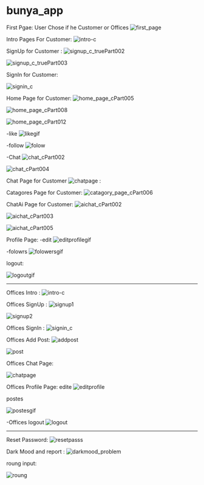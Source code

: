 # bunya_app

First Pgae:
User Chose if he Customer or Offices
![first_page](https://github.com/flutterCampTeam3/bunya-app/assets/124809082/b59ce61b-58b7-4e84-9757-0adf8905be9f)

Intro Pages For Customer:
![intro-c](https://github.com/flutterCampTeam3/bunya-app/assets/124809082/5247962c-8caf-40dc-a34f-c80a691ef034)


SignUp for Customer :
![signup_c_truePart002](https://github.com/flutterCampTeam3/bunya-app/assets/124809082/e728cda8-55ec-4f69-a700-4216df4f7fb0)

![signup_c_truePart003](https://github.com/flutterCampTeam3/bunya-app/assets/124809082/32c83f00-a35f-47f0-bde7-c6e9028aef97)


SignIn for Customer:

![signin_c](https://github.com/flutterCampTeam3/bunya-app/assets/124809082/265a5232-9031-4435-816c-86c5affe6bc2)





Home Page for Customer:
![home_page_cPart005](https://github.com/flutterCampTeam3/bunya-app/assets/124809082/f6be37b3-63ba-4c7b-b762-bfa46a79a141)


![home_page_cPart008](https://github.com/flutterCampTeam3/bunya-app/assets/124809082/bebeca67-93a7-4371-95ef-a5ea937cb46f)



![home_page_cPart012](https://github.com/flutterCampTeam3/bunya-app/assets/124809082/90169952-2837-44b9-bc76-68fa26d69c3e)

-like
![likegif](https://github.com/flutterCampTeam3/bunya-app/assets/124809082/c8e62f65-ab9f-4719-9024-26ec72bc2acb)

-follow
![folow](https://github.com/flutterCampTeam3/bunya-app/assets/124809082/a4cef467-03bc-4b21-9750-98a2a02d1ed0)

-Chat
![chat_cPart002](https://github.com/flutterCampTeam3/bunya-app/assets/124809082/f6098a68-bde5-4c7f-8c38-bd7ab8064511)


![chat_cPart004](https://github.com/flutterCampTeam3/bunya-app/assets/124809082/36e19dd4-c05a-48bb-afd0-9e556b2fa978)

Chat Page for Customer
![chatpage](https://github.com/flutterCampTeam3/bunya-app/assets/124809082/4d14e54f-3626-4445-99e7-9ce41c6b07f0)
:


Catagores Page for Customer:
![catagory_page_cPart006](https://github.com/flutterCampTeam3/bunya-app/assets/124809082/7477797d-71ef-44f1-a7d3-553688fe1f5b)


ChatAi Page for Customer:
![aichat_cPart002](https://github.com/flutterCampTeam3/bunya-app/assets/124809082/22c54aa8-63b9-4c3f-987f-55b58825880e)

![aichat_cPart003](https://github.com/flutterCampTeam3/bunya-app/assets/124809082/5c6fe5ea-2436-4293-867c-c8db863b9444)


![aichat_cPart005](https://github.com/flutterCampTeam3/bunya-app/assets/124809082/9dc2d530-4c2e-4228-b5e9-3bf3930d640e)

Profile Page:
-edit
![editprofilegif](https://github.com/flutterCampTeam3/bunya-app/assets/124809082/6d802ddc-910c-4c08-b917-10f511b11996)

-folowrs
![folowersgif](https://github.com/flutterCampTeam3/bunya-app/assets/124809082/20b0310d-7a96-450b-be7d-064b98e23549)

logout:

![logoutgif](https://github.com/flutterCampTeam3/bunya-app/assets/124809082/9c8c4702-5a3a-46c8-ae44-492c7b628dc3)

------------------------------------------

Offices Intro :
![intro-c](https://github.com/flutterCampTeam3/bunya-app/assets/124809082/c7f685a3-0307-4b93-a220-ea69f70dfc15)



Offices SignUp :
![signup1](https://github.com/flutterCampTeam3/bunya-app/assets/124809082/d98a8206-1b7a-4d8b-a3c8-ba34fd4c4f64)

![signup2](https://github.com/flutterCampTeam3/bunya-app/assets/124809082/1d0045e4-0d70-47ec-a768-8924c975fc81)

Offices SignIn :
![signin_c](https://github.com/flutterCampTeam3/bunya-app/assets/124809082/4ab3135d-1c22-4456-8b36-c31726d8fae4)

Offices Add Post:
![addpost](https://github.com/flutterCampTeam3/bunya-app/assets/124809082/d6d0d7f3-479f-4cc2-afba-be75264c14d6)

![post](https://github.com/flutterCampTeam3/bunya-app/assets/124809082/c0a8a3ba-5b9e-4a4d-bbd5-d4a0936e038e)

Offices Chat Page:

![chatpage](https://github.com/flutterCampTeam3/bunya-app/assets/124809082/8dd9f615-9111-4645-a6ae-ddb070d200ef)

Offices Profile Page:
edite
![editprofile](https://github.com/flutterCampTeam3/bunya-app/assets/124809082/0ac4141f-1040-48a4-a990-3c459475e72a)

postes


![postesgif](https://github.com/flutterCampTeam3/bunya-app/assets/124809082/1f185542-7ce0-4f70-b419-c23ab07d70c4)


-Offices logout
![logout](https://github.com/flutterCampTeam3/bunya-app/assets/124809082/6cc914f8-dcad-4a7f-8605-4aadcea0c0a3)

--------------------------------------------------
Reset Password:
![resetpasss](https://github.com/flutterCampTeam3/bunya-app/assets/124809082/0fdc91b9-af9b-47ec-8b7f-16d4637de735)

Dark Mood and report :
![darkmood_problem](https://github.com/flutterCampTeam3/bunya-app/assets/124809082/35cef3bf-1f99-446b-ac28-cd88391d860d)

roung input:

![roung](https://github.com/flutterCampTeam3/bunya-app/assets/124809082/06d21401-9ab6-49cc-bfb9-3d671f32e0fd)



